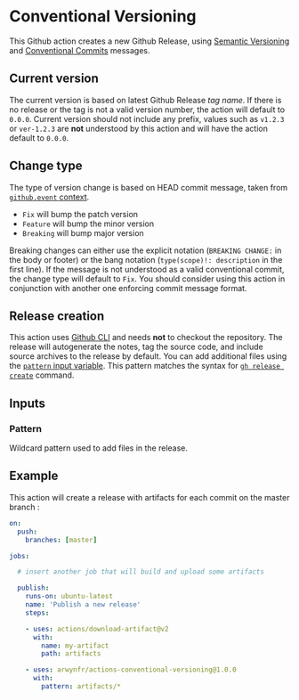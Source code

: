# Conventional Versioning

This Github action creates a new Github Release, using [Semantic Versioning](https://semver.org/) and [Conventional Commits](https://www.conventionalcommits.org/) messages.

## Current version
The current version is based on latest Github Release *tag name*.
If there is no release or the tag is not a valid version number, the action will default to `0.0.0`.
Current version should not include any prefix, values such as `v1.2.3` or `ver-1.2.3` are **not** understood by this action and will have the action default to `0.0.0`.

## Change type
The type of version change is based on HEAD commit message, taken from [`github.event` context](https://docs.github.com/en/actions/learn-github-actions/contexts). 
* `Fix` will bump the patch version
* `Feature` will bump the minor version
* `Breaking` will bump major version

Breaking changes can either use the explicit notation (`BREAKING CHANGE:` in the body or footer) or the bang notation (`type(scope)!: description` in the first line).
If the message is not understood as a valid conventional commit, the change type will default to `Fix`.
You should consider using this action in conjunction with another one enforcing commit message format.

## Release creation
This action uses [Github CLI](https://cli.github.com/) and needs **not** to checkout the repository.
The release will autogenerate the notes, tag the source code, and include source archives to the release by default.
You can add additional files using the [`pattern` input variable](#pattern).
This pattern matches the syntax for [`gh release create`](https://cli.github.com/manual/gh_release_create) command.

## Inputs
### Pattern
Wildcard pattern used to add files in the release.

## Example

This action will create a release with artifacts for each commit on the master branch :

```yml
on:
  push:
    branches: [master]

jobs:

  # insert another job that will build and upload some artifacts

  publish:
    runs-on: ubuntu-latest
    name: 'Publish a new release'
    steps:

    - uses: actions/download-artifact@v2
      with:
        name: my-artifact
        path: artifacts

    - uses: arwynfr/actions-conventional-versioning@1.0.0
      with:
        pattern: artifacts/*
```
